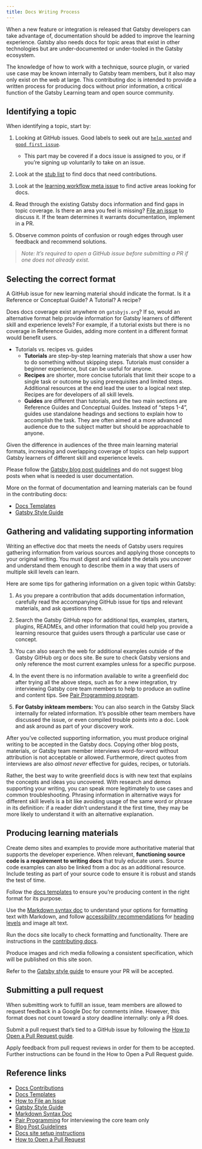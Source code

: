 ```yaml
---
title: Docs Writing Process
---
```


When a new feature or integration is released that Gatsby developers can take advantage of, documentation should be added to improve the learning experience. Gatsby also needs docs for topic areas that exist in other technologies but are under-documented or under-tooled in the Gatsby ecosystem.

The knowledge of how to work with a technique, source plugin, or varied use case may be known internally to Gatsby team members, but it also may only exist on the web at large. This contributing doc is intended to provide a written process for producing docs without prior information, a critical function of the Gatsby Learning team and open source community.

## Identifying a topic

When identifying a topic, start by:

1. Looking at GitHub issues. Good labels to seek out are [`help wanted`](https://github.com/gatsbyjs/gatsby/issues?utf8=%E2%9C%93&q=is%3Aopen+is%3Aissue+label%3A%22help+wanted%22+) and [`good first issue`](https://github.com/gatsbyjs/gatsby/issues?q=is%3Aopen+is%3Aissue+label%3A%22good+first+issue%22).

   - This part may be covered if a docs issue is assigned to you, or if you’re signing up voluntarily to take on an issue.

2. Look at the [stub list](/contributing/stub-list/) to find docs that need contributions.

3. Look at the [learning workflow meta issue](https://github.com/gatsbyjs/gatsby/issues/13708) to find active areas looking for docs.

4. Read through the existing Gatsby docs information and find gaps in topic coverage. Is there an area you feel is missing? [File an issue](/contributing/how-to-file-an-issue/) to discuss it. If the team determines it warrants documentation, implement in a PR.

5. Observe common points of confusion or rough edges through user feedback and recommend solutions.

> _Note: It’s required to open a GitHub issue before submitting a PR if one does not already exist._

## Selecting the correct format

A GitHub issue for new learning material should indicate the format. Is it a Reference or Conceptual Guide? A Tutorial? A recipe?

Does docs coverage exist anywhere on `gatsbyjs.org`? If so, would an alternative format help provide information for Gatsby learners of different skill and experience levels? For example, if a tutorial exists but there is no coverage in Reference Guides, adding more content in a different format would benefit users.

- Tutorials vs. recipes vs. guides
  - **Tutorials** are step-by-step learning materials that show a user how to do something without skipping steps. Tutorials must consider a beginner experience, but can be useful for anyone.
  - **Recipes** are shorter, more concise tutorials that limit their scope to a single task or outcome by using prerequisites and limited steps. Additional resources at the end lead the user to a logical next step. Recipes are for developers of all skill levels.
  - **Guides** are different than tutorials, and the two main sections are Reference Guides and Conceptual Guides. Instead of “steps 1-4”, guides use standalone headings and sections to explain how to accomplish the task. They are often aimed at a more advanced audience due to the subject matter but should be approachable to anyone.

Given the difference in audiences of the three main learning material formats, increasing and overlapping coverage of topics can help support Gatsby learners of different skill and experience levels.

Please follow the [Gatsby blog post guidelines](/contributing/blog-contributions/) and do not suggest blog posts when what is needed is user documentation.

More on the format of documentation and learning materials can be found in the contributing docs:

- [Docs Templates](/contributing/docs-templates/)
- [Gatsby Style Guide](/contributing/gatsby-style-guide/)

## Gathering and validating supporting information

Writing an effective doc that meets the needs of Gatsby users requires gathering information from various sources and applying those concepts to your original writing. You must digest and validate the details you uncover and understand them enough to describe them in a way that users of multiple skill levels can learn.

Here are some tips for gathering information on a given topic within Gatsby:

1. As you prepare a contribution that adds documentation information, carefully read the accompanying GitHub issue for tips and relevant materials, and ask questions there.

2. Search the Gatsby GitHub repo for additional tips, examples, starters, plugins, READMEs, and other information that could help you provide a learning resource that guides users through a particular use case or concept.

3. You can also search the web for additional examples outside of the Gatsby GitHub org or docs site. Be sure to check Gatsby versions and only reference the most current examples unless for a specific purpose.

4. In the event there is no information available to write a greenfield doc after trying all the above steps, such as for a new integration, try interviewing Gatsby core team members to help to produce an outline and content tips. See [Pair Programming program](/contributing/pair-programming/).

5. **For Gatsby inkteam members:** You can also search in the Gatsby Slack internally for related information. It’s possible other team members have discussed the issue, or even compiled trouble points into a doc. Look and ask around as part of your discovery work.

After you’ve collected supporting information, you must produce original writing to be accepted in the Gatsby docs. Copying other blog posts, materials, or Gatsby team member interviews word-for-word without attribution is not acceptable or allowed. Furthermore, direct quotes from interviews are also _almost never_ effective for guides, recipes, or tutorials.

Rather, the best way to write greenfield docs is with new text that explains the concepts and ideas you uncovered. With research and demos supporting your writing, you can speak more legitimately to use cases and common troubleshooting. Phrasing information in alternative ways for different skill levels is a bit like avoiding usage of the same word or phrase in its definition: if a reader didn’t understand it the first time, they may be more likely to understand it with an alternative explanation.

## Producing learning materials

Create demo sites and examples to provide more authoritative material that supports the developer experience. When relevant, **functioning source code is a requirement to writing docs** that truly educate users. Source code examples can also be linked from a doc as an additional resource. Include testing as part of your source code to ensure it is robust and stands the test of time.

Follow the [docs templates](/contributing/docs-templates/) to ensure you’re producing content in the right format for its purpose.

Use the [Markdown syntax doc](/docs/mdx/markdown-syntax/) to understand your options for formatting text with Markdown, and follow [accessibility recommendations](/docs/making-your-site-accessible/#how-to-improve-accessibility) for [heading levels](/contributing/docs-contributions/#headings) and image alt text.

Run the docs site locally to check formatting and functionality. There are instructions in the [contributing docs](/contributing/docs-contributions/).

Produce images and rich media following a consistent specification, which will be published on this site soon.

Refer to the [Gatsby style guide](/contributing/gatsby-style-guide/) to ensure your PR will be accepted.

## Submitting a pull request

When submitting work to fulfill an issue, team members are allowed to request feedback in a Google Doc for comments inline. However, this format does not count toward a story deadline internally: only a PR does.

Submit a pull request that’s tied to a GitHub issue by following the [How to Open a Pull Request guide](/contributing/how-to-open-a-pull-request/).

Apply feedback from pull request reviews in order for them to be accepted. Further instructions can be found in the How to Open a Pull Request guide.

## Reference links

- [Docs Contributions](/contributing/docs-contributions/)
- [Docs Templates](/contributing/docs-templates/)
- [How to File an Issue](/contributing/how-to-file-an-issue/)
- [Gatsby Style Guide](/contributing/gatsby-style-guide/)
- [Markdown Syntax Doc](/docs/mdx/markdown-syntax/)
- [Pair Programming](/contributing/pair-programming/) for interviewing the core team only
- [Blog Post Guidelines](/contributing/blog-contributions/)
- [Docs site setup instructions](/contributing/docs-contributions/#docs-site-setup-instructions)
- [How to Open a Pull Request](/contributing/how-to-open-a-pull-request/)
